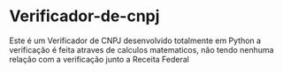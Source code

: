 # Verificador-de-cnpj
Este é um Verificador de CNPJ desenvolvido totalmente em Python
a verificação é feita atraves de calculos matematicos, não tendo nenhuma relação com a verificação junto a Receita Federal
